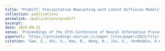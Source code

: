 ```yaml
---
title: "PreDiff: Precipitation Nowcasting with Latent Diffusion Models"
collection: publications
permalink: /publications/prediff
excerpt:
date: 2023-09-21
venue: 'Proceedings of the 37th Conference of Neural Information Processing Systems (NeurIPS)'
paperurl: 'https://proceedings.neurips.cc/paper_files/paper/2023/file/f82ba6a6b981fbbecf5f2ee5de7db39c-Paper-Conference.pdf'
citation: 'Gao, Z., Shi, X., Han, B., Wang, H., Jin, X., <b>Maddix, D.C.</b>, Zhu, Y., Li, M., Wang, Y. (2023). &quot;PreDiff: Precipitation Nowcasting with Latent Diffusion Models.&quot; <i>Proceedings of the 37th Conference of Neural Information Processing Systems (NeurIPS)</i>.'
---
```


